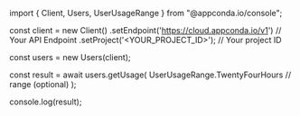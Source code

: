 import { Client, Users, UserUsageRange } from "@appconda.io/console";

const client = new Client()
    .setEndpoint('https://cloud.appconda.io/v1') // Your API Endpoint
    .setProject('<YOUR_PROJECT_ID>'); // Your project ID

const users = new Users(client);

const result = await users.getUsage(
    UserUsageRange.TwentyFourHours // range (optional)
);

console.log(result);
